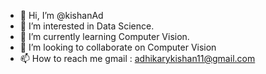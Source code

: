 - 👋 Hi, I’m @kishanAd
- 👀 I’m interested in Data Science.
- 🌱 I’m currently learning Computer Vision.
- 💞️ I’m looking to collaborate on Computer Vision
- 📫 How to reach me gmail : adhikarykishan11@gmail.com

<!---
kishanAd/kishanAd is a ✨ special ✨ repository because its `README.md` (this file) appears on your GitHub profile.
You can click the Preview link to take a look at your changes.
--->
